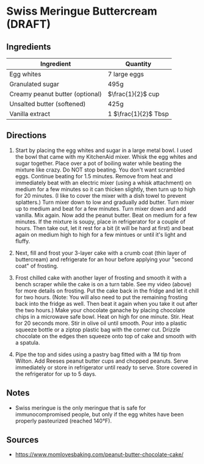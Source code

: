 # Swiss Meringue Buttercream (DRAFT)

## Ingredients

| Ingredient | Quantity |
| --- | --- |
| Egg whites | 7 large eggs |
| Granulated sugar| 495g |
| Creamy peanut butter (optional) | $\frac{1}{2}$ cup |
| Unsalted butter (softened) | 425g |
| Vanilla extract | 1 $\frac{1}{2}$ Tbsp |


## Directions
1. Start by placing the egg whites and sugar in a large metal bowl. I used the
   bowl that came with my KitchenAid mixer. Whisk the egg whites and sugar
   together. Place over a pot of boiling water while beating the mixture like
   crazy. Do NOT stop beating. You don't want scrambled eggs. Continue beating
   for 1.5 minutes. Remove from heat and immediately beat with an electric
   mixer (using a whisk attachment) on medium for a few minutes so it can
   thicken slightly, then turn up to high for 20 minutes. (I like to cover the
   mixer with a dish towel to prevent splatters.) Turn mixer down to low and
   gradually add butter. Turn mixer up to medium and beat for a few minutes.
   Turn mixer down and add vanilla. Mix again. Now add the peanut butter. Beat
   on medium for a few minutes. If the mixture is soupy, place in refrigerator
   for a couple of hours. Then take out, let it rest for a bit (it will be hard
   at first) and beat again on medium high to high for a few mintues or until
   it's light and fluffy.

2. Next, fill and frost your 3-layer cake with a crumb coat (thin layer of
   buttercream) and refrigerate for an hour before applying your "second coat"
   of frosting.

3. Frost chilled cake with another layer of frosting and smooth it with a bench
   scraper while the cake is on a turn table. See my video (above) for more
   details on frosting. Put the cake back in the fridge and let it chill for
   two hours. (Note: You will also need to put the remaining frosting back into
   the fridge as well. Then beat it again when you take it out after the two
   hours.) Make your chocolate ganache by placing chocolate chips in a
   microwave safe bowl. Heat on high for one minute. Stir. Heat for 20 seconds
   more. Stir in olive oil until smooth. Pour into a plastic squeeze bottle or
   a ziptop plastic bag with the corner cut. Drizzle chocolate on the edges
   then squeeze onto top of cake and smooth with a spatula.

4. Pipe the top and sides using a pastry bag fitted with a 1M tip from Wilton.
   Add Reeses peanut butter cups and chopped peanuts. Serve immediately or
   store in refrigerator until ready to serve. Store covered in the
   refrigerator for up to 5 days.


## Notes
- Swiss meringue is the only meringue that is safe for immunocompromised
  people, but only if the egg whites have been properly pasteurized (reached
  140°F).


## Sources

- <https://www.momlovesbaking.com/peanut-butter-chocolate-cake/>
